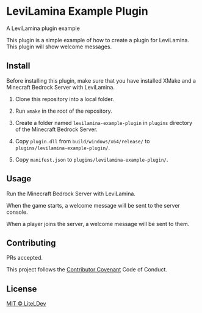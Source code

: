 # LeviLamina Example Plugin

A LeviLamina plugin example

This plugin is a simple example of how to create a plugin for LeviLamina. This plugin will show welcome messages.

## Install

Before installing this plugin, make sure that you have installed XMake and a Minecraft Bedrock Server with LeviLamina.

1. Clone this repository into a local folder.

2. Run `xmake` in the root of the repository.

3. Create a folder named `levilamina-example-plugin` in `plugins` directory of the Minecraft Bedrock Server.

4. Copy `plugin.dll` from `build/windows/x64/release/` to `plugins/levilamina-example-plugin/`.

5. Copy `manifest.json` to `plugins/levilamina-example-plugin/`.

## Usage

Run the Minecraft Bedrock Server with LeviLamina.

When the game starts, a welcome message will be sent to the server console.

When a player joins the server, a welcome message will be sent to them.

## Contributing

PRs accepted.

This project follows the [Contributor Covenant](https://www.contributor-covenant.org/version/2/1/code_of_conduct/) Code of Conduct.

## License

[MIT © LiteLDev](LICENSE)
